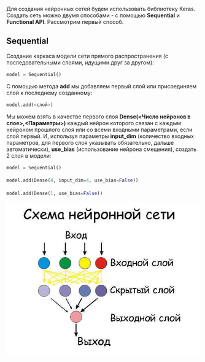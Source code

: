Для создания нейронных сетей будем использовать библиотеку Keras. Создать сеть можно двумя способами - с помощью 
**Sequential** и **Functional API**. Рассмотрим первый способ.

## Sequential
Создание каркаса модели сети прямого распространения (с последовательными слоями, идущими друг за другом):
```python
model = Sequential()
```
C помощью метода **add** мы добавляем первый слой или присоединяем слой к последнему созданному:
```python
model.add(<слой>)
```
Мы можем взять в качестве первого слоя **Dense(<Число нейронов в слое>,<Параметры>)** каждый нейрон которого 
связан с каждым нейроном прошлого слоя или со всеми входными параметрами, если слой первый. И, используя параметры 
**input_dim** (количество входных параметров, для первого слоя указывать обязательно, дальше автоматически), 
**use_bias** (использование нейрона смещения), создать 2 слоя в модели:

```python
model = Sequential()

model.add(Dense(4, input_dim=4, use_bias=False))

model.add(Dense(1, use_bias=False))
```

![model](../img/1.png)